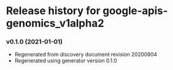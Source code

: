 # Release history for google-apis-genomics_v1alpha2

### v0.1.0 (2021-01-01)

* Regenerated from discovery document revision 20200804
* Regenerated using generator version 0.1.0

